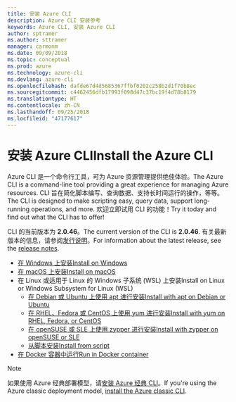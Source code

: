 ```yaml
---
title: 安装 Azure CLI
description: Azure CLI 安装参考
keywords: Azure CLI, 安装 Azure CLI
author: sptramer
ms.author: sttramer
manager: carmonm
ms.date: 09/09/2018
ms.topic: conceptual
ms.prod: azure
ms.technology: azure-cli
ms.devlang: azure-cli
ms.openlocfilehash: dafde67d4d5685367ffbf0202c258b2d1f70b8ec
ms.sourcegitcommit: c4462456dfb17993f098d47c37bc19f4d78b8179
ms.translationtype: HT
ms.contentlocale: zh-CN
ms.lasthandoff: 09/25/2018
ms.locfileid: "47177617"
---
```

# <a name="install-the-azure-cli"></a><span data-ttu-id="f4aff-104">安装 Azure CLI</span><span class="sxs-lookup"><span data-stu-id="f4aff-104">Install the Azure CLI</span></span>

<span data-ttu-id="f4aff-105">Azure CLI 是一个命令行工具，可为 Azure 资源管理提供绝佳体验。</span><span class="sxs-lookup"><span data-stu-id="f4aff-105">The Azure CLI is a command-line tool providing a great experience for managing Azure resources.</span></span> <span data-ttu-id="f4aff-106">CLI 旨在简化脚本编写、查询数据、支持长时间运行的操作，等等。</span><span class="sxs-lookup"><span data-stu-id="f4aff-106">The CLI is designed to make scripting easy, query data, support long-running operations, and more.</span></span> <span data-ttu-id="f4aff-107">欢迎立即试用 CLI 的功能！</span><span class="sxs-lookup"><span data-stu-id="f4aff-107">Try it today and find out what the CLI has to offer!</span></span>

<span data-ttu-id="f4aff-108">CLI 的当前版本为 __2.0.46__。</span><span class="sxs-lookup"><span data-stu-id="f4aff-108">The current version of the CLI is __2.0.46__.</span></span> <span data-ttu-id="f4aff-109">有关最新版本的信息，请参阅[发行说明](release-notes-azure-cli.md)。</span><span class="sxs-lookup"><span data-stu-id="f4aff-109">For information about the latest release, see the [release notes](release-notes-azure-cli.md).</span></span>

* [<span data-ttu-id="f4aff-110">在 Windows 上安装</span><span class="sxs-lookup"><span data-stu-id="f4aff-110">Install on Windows</span></span>](install-azure-cli-windows.md)
* [<span data-ttu-id="f4aff-111">在 macOS 上安装</span><span class="sxs-lookup"><span data-stu-id="f4aff-111">Install on macOS</span></span>](install-azure-cli-macos.md)
* <span data-ttu-id="f4aff-112">在 Linux 或适用于 Linux 的 Windows 子系统 (WSL) 上安装</span><span class="sxs-lookup"><span data-stu-id="f4aff-112">Install on Linux or Windows Subsystem for Linux (WSL)</span></span>
  * [<span data-ttu-id="f4aff-113">在 Debian 或 Ubuntu 上使用 apt 进行安装</span><span class="sxs-lookup"><span data-stu-id="f4aff-113">Install with apt on Debian or Ubuntu</span></span>](install-azure-cli-apt.md)
  * [<span data-ttu-id="f4aff-114">在 RHEL、Fedora 或 CentOS 上使用 yum 进行安装</span><span class="sxs-lookup"><span data-stu-id="f4aff-114">Install with yum on RHEL, Fedora, or CentOS</span></span>](install-azure-cli-yum.md)
  * [<span data-ttu-id="f4aff-115">在 openSUSE 或 SLE 上使用 zypper 进行安装</span><span class="sxs-lookup"><span data-stu-id="f4aff-115">Install with zypper on openSUSE or SLE</span></span>](install-azure-cli-zypper.md)
  * [<span data-ttu-id="f4aff-116">从脚本安装</span><span class="sxs-lookup"><span data-stu-id="f4aff-116">Install from script</span></span>](install-azure-cli-linux.md)
* [<span data-ttu-id="f4aff-117">在 Docker 容器中运行</span><span class="sxs-lookup"><span data-stu-id="f4aff-117">Run in Docker container</span></span>](run-azure-cli-docker.md)

> [!NOTE]
> <span data-ttu-id="f4aff-118">如果使用 Azure 经典部署模型，请[安装 Azure 经典 CLI](install-classic-cli.md)。</span><span class="sxs-lookup"><span data-stu-id="f4aff-118">If you're using the Azure classic deployment model, [install the Azure classic CLI](install-classic-cli.md).</span></span>
